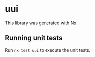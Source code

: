 # uui

This library was generated with [Nx](https://nx.dev).

## Running unit tests

Run `nx test uui` to execute the unit tests.
